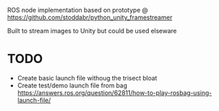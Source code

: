 ROS node implementation based on prototype @ https://github.com/stoddabr/python_unity_framestreamer

Built to stream images to Unity but could be used elseware

# TODO

* Create basic launch file withoug the trisect bloat
* Create test/demo launch file from bag https://answers.ros.org/question/62811/how-to-play-rosbag-using-launch-file/